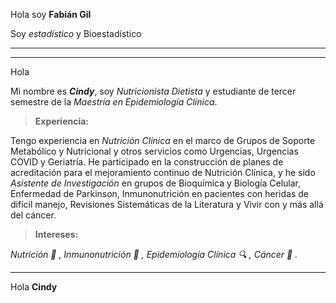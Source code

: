 Hola soy **Fabián Gil**







Soy *estadístico* y Bioestadístico

***
***
Hola

Mi nombre es **_Cindy_**, soy *Nutricionista Dietista* y estudiante de tercer semestre de la *Maestría en Epidemiología Clínica*.

>**Experiencia:**

Tengo experiencia en *Nutrición Clínica* en el marco de Grupos de Soporte Metabólico y Nutricional y otros servicios como Urgencias, Urgencias COVID y Geriatría. He participado en la construcción de planes de acreditación para el mejoramiento continuo de Nutrición Clínica, y he sido *Asistente de Investigación* en grupos de Bioquímica y Biología Celular, Enfermedad de Parkinson, Inmunonutrición en pacientes con heridas de difícil manejo, Revisiones Sistemáticas de la Literatura y Vivir con y más allá del cáncer. 

>**Intereses:**

*Nutrición 🍨 , Inmunonutrición 🧬 , Epidemiología Clínica 🔍 , Cáncer :crab: .*

***

Hola **Cindy**
